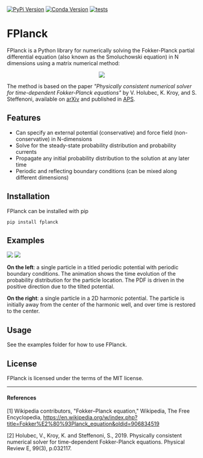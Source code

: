 [![PyPi Version](https://img.shields.io/pypi/v/fplanck)](https://pypi.org/project/fplanck/)
[![Conda Version](https://img.shields.io/conda/v/japarker/fplanck)](https://anaconda.org/japarker/fplanck)
[![tests](https://github.com/johnaparker/fplanck/actions/workflows/github-actions-pytest.yml/badge.svg)](https://github.com/johnaparker/fplanck/actions/workflows/github-actions-pytest.yml)

# FPlanck
FPlanck is a Python library for numerically solving the Fokker-Planck partial differential equation (also known as the Smoluchowski equation) in N dimensions using a matrix numerical method:

<p align="center">
  <img src="https://github.com/johnaparker/fplanck/blob/master/img/FokkerPlanck.svg">
</p>

The method is based on the paper *"Physically consistent numerical solver for time-dependent Fokker-Planck equations"* by V. Holubec, K. Kroy, and S. Steffenoni, available on [arXiv](https://arxiv.org/pdf/1804.01285.pdf) and published in [APS](https://journals.aps.org/pre/abstract/10.1103/PhysRevE.99.032117).

## Features
+ Can specify an external potential (conservative) and force field (non-conservative) in N-dimensions
+ Solve for the steady-state probability distribution and probability currents
+ Propagate any initial probability distribution to the solution at any later time
+ Periodic and reflecting boundary conditions (can be mixed along different dimensions)

## Installation
FPlanck can be installed with pip
```shell
pip install fplanck
```

## Examples
![](https://github.com/johnaparker/fplanck/blob/master/img/ratchet.gif)
![](https://github.com/johnaparker/fplanck/blob/master/img/harmonic.gif)

**On the left**: a single particle in a titled periodic potential with periodic boundary conditions.
The animation shows the time evolution of the probability distribution for the particle location.
The PDF is driven in the positive direction due to the tilted potential.

**On the right**: a single particle in a 2D harmonic potential.
The particle is initially away from the center of the harmonic well, and over time is restored to the center.

## Usage
See the examples folder for how to use FPlanck.

## License
FPlanck is licensed under the terms of the MIT license.


---

#### References
[1] Wikipedia contributors, "Fokker–Planck equation," Wikipedia, The Free Encyclopedia, https://en.wikipedia.org/w/index.php?title=Fokker%E2%80%93Planck_equation&oldid=906834519

[2] Holubec, V., Kroy, K. and Steffenoni, S., 2019. Physically consistent numerical solver for time-dependent Fokker-Planck equations. Physical Review E, 99(3), p.032117.
